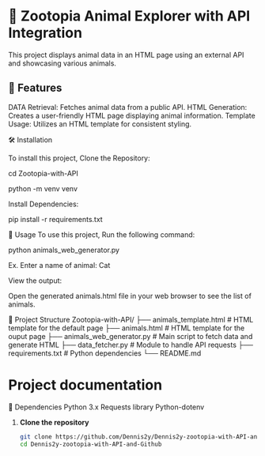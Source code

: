 # 🦊 Zootopia Animal Explorer with API Integration

This project displays animal data in an HTML page using an external API and showcasing various animals.



## 🔧 Features

DATA Retrieval: Fetches animal data from a public API.
HTML Generation: Creates a user-friendly HTML page displaying animal information.
Template Usage: Utilizes an HTML template for consistent styling.

🛠️ Installation

To install this project, Clone the Repository:

cd Zootopia-with-API

python -m venv venv



Install Dependencies:

pip install -r requirements.txt

🚀 Usage
To use this project, Run the following command:

python animals_web_generator.py

Ex. Enter a name of animal: Cat

View the output:

Open the generated animals.html file in your web browser to see the list of animals.

📁 Project Structure
Zootopia-with-API/
├── animals_template.html       # HTML template for the default page
├── animals.html                # HTML template for the ouput page
├── animals_web_generator.py    # Main script to fetch data and generate HTML
├── data_fetcher.py             # Module to handle API requests
├── requirements.txt            # Python dependencies
└── README.md 

# Project documentation
🐍 Dependencies
Python 3.x
Requests library
Python-dotenv


1. **Clone the repository**
   ```bash
   git clone https://github.com/Dennis2y/Dennis2y-zootopia-with-API-and-Github.git
   cd Dennis2y-zootopia-with-API-and-Github
